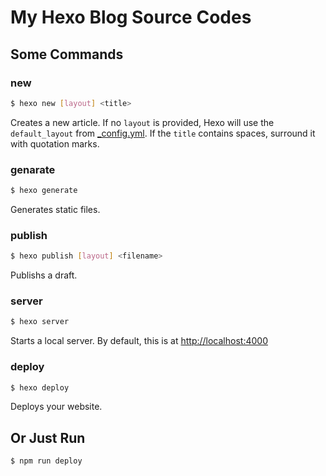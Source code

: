 # My Hexo Blog Source Codes

## Some Commands
### new 
```bash
$ hexo new [layout] <title> 
```

Creates a new article. If no `layout` is provided, Hexo will use the `default_layout` from [_config.yml](./_config.yml). If the `title` contains spaces, surround it with quotation marks.

### genarate
```bash
$ hexo generate
```

Generates static files.

### publish
```bash
$ hexo publish [layout] <filename>
```

Publishs a draft.

### server
```bash
$ hexo server
```
Starts a local server. By default, this is at [http://localhost:4000](http://localhost:4000)

### deploy
```bash
$ hexo deploy
```

Deploys your website.

## Or Just Run
```bash
$ npm run deploy
```